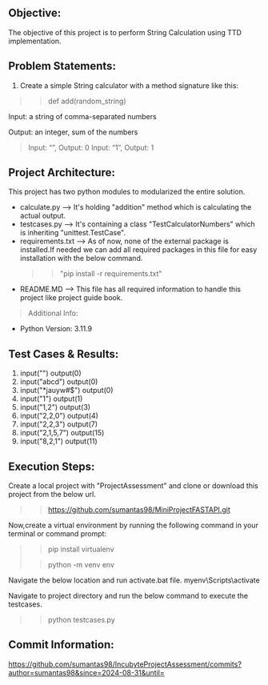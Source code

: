 ## Objective:
The objective of this project is to perform String Calculation using TTD implementation. 
## Problem Statements:
1. Create a simple String calculator with a method signature like this:

>> def add(random_string)

Input: a string of comma-separated numbers

Output: an integer, sum of the numbers
> Input: “”, Output: 0
> Input: “1”, Output: 1



## Project Architecture:
This project has two python modules to modularized the entire solution.
* calculate.py --> It's holding "addition" method which is calculating the actual output.
* testcases.py --> It's containing a class "TestCalculatorNumbers" which is inheriting "unittest.TestCase".
* requirements.txt --> As of now, none of the external package is installed.If needed we can add all required packages in this file for easy installation with the below command. 
  >>"pip install -r requirements.txt"
* README.MD --> This file has all required information to handle this project like project guide book.

>Additional Info:
* Python Version: 3.11.9
## Test Cases & Results:
1. input("") output(0)
2. input("abcd") output(0)
3. input("*jauyw#$") output(0)
4. input("1") output(1)
5. input("1,2") output(3)
6. input("2,2,0") output(4)
7. input("2,2,3") output(7)
8. input("2,1,5,7") output(15)
9. input("8,2,1") output(11)

## Execution Steps:
Create a local project with "ProjectAssessment" and clone or download this project from the below url.
>> https://github.com/sumantas98/MiniProjectFASTAPI.git
> 
Now,create a virtual environment by running the following command in your terminal or command prompt:
>> pip install virtualenv
> 
>> python -m venv env
> 
Navigate the below location and run activate.bat file.
myenv\Scripts\activate

Navigate to project directory and run the below command to execute the testcases.
>> python testcases.py

## Commit Information:
https://github.com/sumantas98/IncubyteProjectAssessment/commits?author=sumantas98&since=2024-08-31&until=